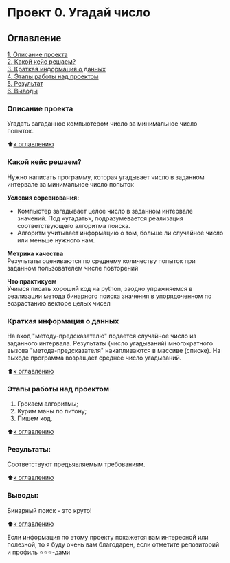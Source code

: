 # Проект 0. Угадай число

## Оглавление  
[1. Описание проекта](.README.md#Описание-проекта)  
[2. Какой кейс решаем?](.README.md#Какой-кейс-решаем)  
[3. Краткая информация о данных](.README.md#Краткая-информация-о-данных)  
[4. Этапы работы над проектом](.README.md#Этапы-работы-над-проектом)  
[5. Результат](.README.md#Результат)    
[6. Выводы](.README.md#Выводы) 

### Описание проекта    
Угадать загаданное компьютером число за минимальное число попыток.

:arrow_up:[к оглавлению](_)


### Какой кейс решаем?    
Нужно написать программу, которая угадывает число в заданном интервале за минимальное число попыток

**Условия соревнования:**  
- Компьютер загадывает целое число в заданном интервале значений. Под «угадать», подразумевается реализация соответствующего алгоритма поиска.
- Алгоритм учитывает информацию о том, больше ли случайное число или меньше нужного нам.

**Метрика качества**     
Результаты оцениваются по среднему количеству попыток при заданном пользователем числе повторений

**Что практикуем**     
Учимся писать хороший код на python, заодно упражняемся в реализации метода бинарного поиска значения в упорядоченном по возрастанию векторе целых чисел

### Краткая информация о данных
На вход "методу-предсказателю" подается случайное число из заданного интервала.
Результаты (число угадываний) многократного вызова "метода-предсказателя" накапливаются в массиве (списке).
На выходе программа возращает среднее число угадываний.
  
:arrow_up:[к оглавлению](.README.md#Оглавление)


### Этапы работы над проектом  
1) Грокаем алгоритмы;
2) Курим маны по питону;
3) Пишем код.

:arrow_up:[к оглавлению](.README.md#Оглавление)


### Результаты:  
Соответствуют предъявляемым требованиям.

:arrow_up:[к оглавлению](.README.md#Оглавление)


### Выводы:  
Бинарный поиск - это круто!

:arrow_up:[к оглавлению](.README.md#Оглавление)


Если информация по этому проекту покажется вам интересной или полезной, то я буду очень вам благодарен, если отметите репозиторий и профиль ⭐️⭐️⭐️-дами